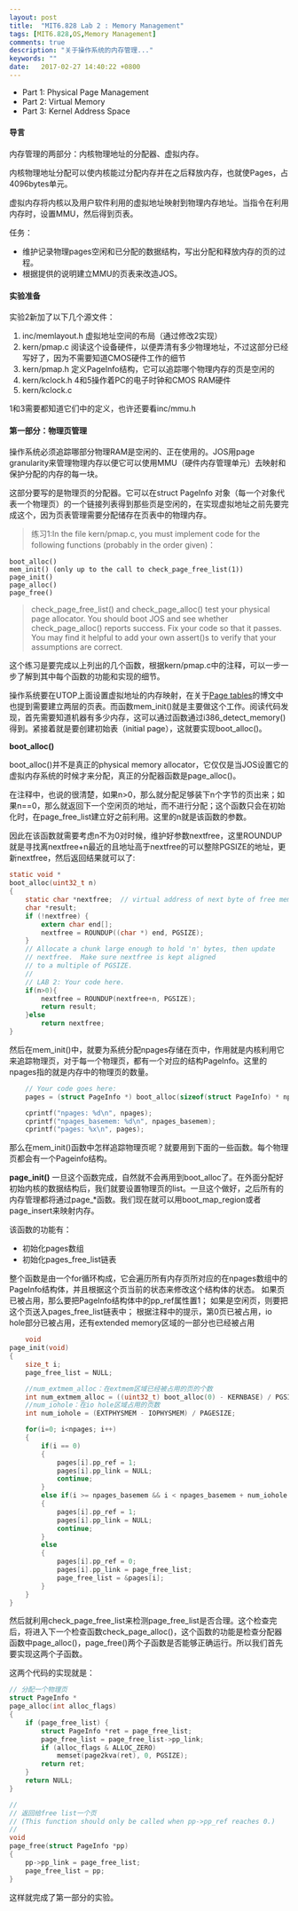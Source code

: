 ```yaml
---
layout: post
title:  "MIT6.828 Lab 2 : Memory Management"
tags: [MIT6.828,OS,Memory Management]
comments: true
description: "关于操作系统的内存管理..."
keywords: ""
date:   2017-02-27 14:40:22 +0800
---
```



- Part 1: Physical Page Management
- Part 2: Virtual Memory
- Part 3: Kernel Address Space

#### 导言

内存管理的两部分：内核物理地址的分配器、虚拟内存。

内核物理地址分配可以使内核能过分配内存并在之后释放内存，也就使Pages，占4096bytes单元。

虚拟内存将内核以及用户软件利用的虚拟地址映射到物理内存地址。当指令在利用内存时，设置MMU，然后得到页表。

任务：

- 维护记录物理pages空闲和已分配的数据结构，写出分配和释放内存的页的过程。
- 根据提供的说明建立MMU的页表来改造JOS。


#### 实验准备

实验2新加了以下几个源文件：

1. inc/memlayout.h  虚拟地址空间的布局（通过修改2实现）
2. kern/pmap.c 阅读这个设备硬件，以便弄清有多少物理地址，不过这部分已经写好了，因为不需要知道CMOS硬件工作的细节
3. kern/pmap.h 定义PageInfo结构，它可以追踪哪个物理内存的页是空闲的
4. kern/kclock.h  4和5操作着PC的电子时钟和CMOS RAM硬件
5. kern/kclock.c

1和3需要都知道它们中的定义，也许还要看inc/mmu.h

#### 第一部分：物理页管理

操作系统必须追踪哪部分物理RAM是空闲的、正在使用的。JOS用page granularity来管理物理内存以便它可以使用MMU（硬件内存管理单元）去映射和保护分配的内存的每一块。

这部分要写的是物理页的分配器。它可以在struct PageInfo 对象（每一个对象代表一个物理页）的一个链接列表得到那些页是空闲的，在实现虚拟地址之前先要完成这个，因为页表管理需要分配储存在页表中的物理内存。

>练习1:In the file kern/pmap.c, you must implement code for the following functions (probably in the order given)：

```
boot_alloc()
mem_init() (only up to the call to check_page_free_list(1))
page_init()
page_alloc()
page_free()
```

>check_page_free_list() and check_page_alloc() test your physical page allocator. You should boot JOS and see whether check_page_alloc() reports success. Fix your code so that it passes. You may find it helpful to add your own assert()s to verify that your assumptions are correct.


这个练习是要完成以上列出的几个函数，根据kern/pmap.c中的注释，可以一步一步了解到其中每个函数的功能和实现的细节。

操作系统要在UTOP上面设置虚拟地址的内存映射，在关于[Page tables]()的博文中也提到需要建立两层的页表。而函数mem_init()就是主要做这个工作。阅读代码发现，首先需要知道机器有多少内存，这可以通过函数通过i386_detect_memory()得到。紧接着就是要创建初始表（initial page），这就要实现boot_alloc()。

**boot_alloc()**

boot_alloc()并不是真正的physical memory allocator，它仅仅是当JOS设置它的虚拟内存系统的时候才来分配，真正的分配器函数是page_alloc()。

在注释中，也说的很清楚，如果n>0，那么就分配足够装下n个字节的页出来；如果n==0，那么就返回下一个空闲页的地址，而不进行分配；这个函数只会在初始化时，在page_free_list建立好之前利用。这里的n就是该函数的参数。

因此在该函数就需要考虑n不为0对时候，维护好参数nextfree，这里ROUNDUP就是寻找离nextfree+n最近的且地址高于nextfree的可以整除PGSIZE的地址，更新nextfree，然后返回结果就可以了:

```c
static void *
boot_alloc(uint32_t n)
{
    static char *nextfree;  // virtual address of next byte of free memory
    char *result;
    if (!nextfree) {
        extern char end[];
        nextfree = ROUNDUP((char *) end, PGSIZE);
    }
    // Allocate a chunk large enough to hold 'n' bytes, then update
    // nextfree.  Make sure nextfree is kept aligned
    // to a multiple of PGSIZE.
    //
    // LAB 2: Your code here.
    if(n>0){
        nextfree = ROUNDUP(nextfree+n, PGSIZE);
        return result;
    }else
        return nextfree;
}
```

然后在mem_init()中，就要为系统分配npages存储在页中，作用就是内核利用它来追踪物理页，对于每一个物理页，都有一个对应的结构PageInfo。这里的npages指的就是内存中的物理页的数量。

```c
    // Your code goes here:
    pages = (struct PageInfo *) boot_alloc(sizeof(struct PageInfo) * npages);

    cprintf("npages: %d\n", npages);
    cprintf("npages_basemem: %d\n", npages_basemem);
    cprintf("pages: %x\n", pages);
```


那么在mem_init()函数中怎样追踪物理页呢？就要用到下面的一些函数。每个物理页都会有一个Pageinfo结构。

**page_init()**
一旦这个函数完成，自然就不会再用到boot_alloc了。在外面分配好初始内核的数据结构后，我们就要设置物理页的list。一旦这个做好，之后所有的内存管理都将通过page_*函数。我们现在就可以用boot_map_region或者page_insert来映射内存。

该函数的功能有：

- 初始化pages数组 
- 初始化pages_free_list链表

整个函数是由一个for循环构成，它会遍历所有内存页所对应的在npages数组中的PageInfo结构体，并且根据这个页当前的状态来修改这个结构体的状态。
如果页已被占用，那么要把PageInfo结构体中的pp_ref属性置1；
如果是空闲页，则要把这个页送入pages_free_list链表中；
根据注释中的提示，第0页已被占用，io hole部分已被占用，还有extended memory区域的一部分也已经被占用


```c
    void
page_init(void)
{
    size_t i;
    page_free_list = NULL;

    //num_extmem_alloc：在extmem区域已经被占用的页的个数
    int num_extmem_alloc = ((uint32_t) boot_alloc(0) - KERNBASE) / PGSIZE;
    //num_iohole：在io hole区域占用的页数
    int num_iohole = (EXTPHYSMEM - IOPHYSMEM) / PAGESIZE;

    for(i=0; i<npages; i++)
    {
        if(i == 0)
        {
            pages[i].pp_ref = 1;
            pages[i].pp_link = NULL;
            continue;
        }    
        else if(i >= npages_basemem && i < npages_basemem + num_iohole + num_alloc)
        {
            pages[i].pp_ref = 1;
            pages[i].pp_link = NULL;
            continue;
        }
        else
        {
            pages[i].pp_ref = 0;
            pages[i].pp_link = page_free_list;
            page_free_list = &pages[i];
        }
    }
}
```

然后就利用check_page_free_list来检测page_free_list是否合理。这个检查完后，将进入下一个检查函数check_page_alloc()，这个函数的功能是检查分配器函数中page_alloc()，page_free()两个子函数是否能够正确运行。所以我们首先要实现这两个子函数。

这两个代码的实现就是：

```c
// 分配一个物理页
struct PageInfo *
page_alloc(int alloc_flags)
{
    if (page_free_list) {
        struct PageInfo *ret = page_free_list;
        page_free_list = page_free_list->pp_link;
        if (alloc_flags & ALLOC_ZERO) 
            memset(page2kva(ret), 0, PGSIZE);
        return ret;
    }
    return NULL;
}

//
// 返回给free list一个页
// (This function should only be called when pp->pp_ref reaches 0.)
//
void
page_free(struct PageInfo *pp)
{
    pp->pp_link = page_free_list;
    page_free_list = pp;
}
```

这样就完成了第一部分的实验。


